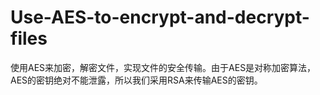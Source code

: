 # Use-AES-to-encrypt-and-decrypt-files
使用AES来加密，解密文件，实现文件的安全传输。由于AES是对称加密算法，AES的密钥绝对不能泄露，所以我们采用RSA来传输AES的密钥。
